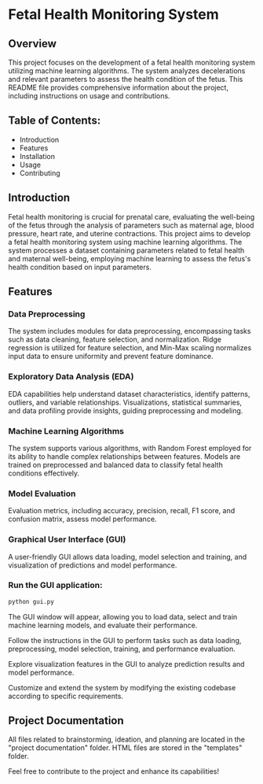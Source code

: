 # Fetal Health Monitoring System

## Overview

This project focuses on the development of a fetal health monitoring system utilizing machine learning algorithms. The system analyzes decelerations and relevant parameters to assess the health condition of the fetus. This README file provides comprehensive information about the project, including instructions on usage and contributions.

## Table of Contents:
 - Introduction
 - Features
 - Installation
 - Usage
 - Contributing


## Introduction

Fetal health monitoring is crucial for prenatal care, evaluating the well-being of the fetus through the analysis of parameters such as maternal age, blood pressure, heart rate, and uterine contractions. This project aims to develop a fetal health monitoring system using machine learning algorithms. The system processes a dataset containing parameters related to fetal health and maternal well-being, employing machine learning to assess the fetus's health condition based on input parameters.

## Features
### Data Preprocessing

The system includes modules for data preprocessing, encompassing tasks such as data cleaning, feature selection, and normalization. Ridge regression is utilized for feature selection, and Min-Max scaling normalizes input data to ensure uniformity and prevent feature dominance.

### Exploratory Data Analysis (EDA)

EDA capabilities help understand dataset characteristics, identify patterns, outliers, and variable relationships. Visualizations, statistical summaries, and data profiling provide insights, guiding preprocessing and modeling.

### Machine Learning Algorithms

The system supports various algorithms, with Random Forest employed for its ability to handle complex relationships between features. Models are trained on preprocessed and balanced data to classify fetal health conditions effectively.

### Model Evaluation

Evaluation metrics, including accuracy, precision, recall, F1 score, and confusion matrix, assess model performance.

### Graphical User Interface (GUI)

A user-friendly GUI allows data loading, model selection and training, and visualization of predictions and model performance.


### Run the GUI application:

```bash
python gui.py
```
The GUI window will appear, allowing you to load data, select and train machine learning models, and evaluate their performance.

Follow the instructions in the GUI to perform tasks such as data loading, preprocessing, model selection, training, and performance evaluation.

Explore visualization features in the GUI to analyze prediction results and model performance.

Customize and extend the system by modifying the existing codebase according to specific requirements.

## Project Documentation
All files related to brainstorming, ideation, and planning are located in the "project documentation" folder. HTML files are stored in the "templates" folder.

Feel free to contribute to the project and enhance its capabilities!
